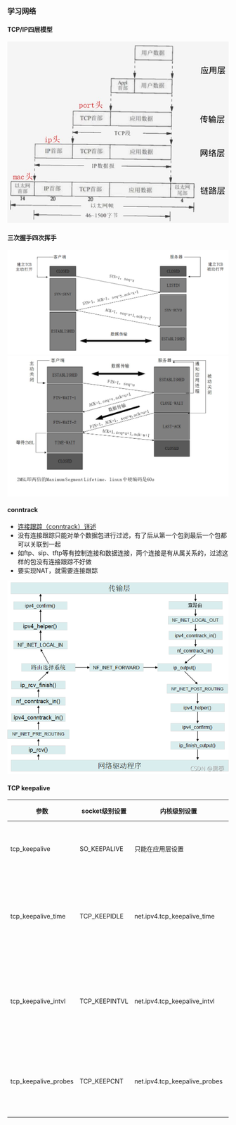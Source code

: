 ### 学习网络

#### TCP/IP四层模型

![img](images/tcpip4layers.jpg)

#### 三次握手四次挥手

![img](images/tcp_connect.png)
![img](images/tcp_close.jpg)

#### conntrack
* [连接跟踪（conntrack）详述](https://blog.csdn.net/alittlefish1/article/details/119967745)
* 没有连接跟踪只能对单个数据包进行过滤，有了后从第一个包到最后一个包都可以关联到一起
* 如ftp、sip、tftp等有控制连接和数据连接，两个连接是有从属关系的，过滤这样的包没有连接跟踪不好做
* 要实现NAT，就需要连接跟踪

![img](images/conntrack_callstack.png)

#### TCP keepalive
|参数|socket级别设置|内核级别设置|说明|
|---|---|---|---|
|tcp_keepalive        | SO_KEEPALIVE | 只能在应用层设置             | 开启心跳检查|
|tcp_keepalive_time   | TCP_KEEPIDLE | net.ipv4.tcp_keepalive_time  | idle时多久发一次探测|
|tcp_keepalive_intvl  | TCP_KEEPINTVL| net.ipv4.tcp_keepalive_intvl | 无ack时多久发一次探测|
|tcp_keepalive_probes | TCP_KEEPCNT  | net.ipv4.tcp_keepalive_probes| 无ack时发几次探测|
